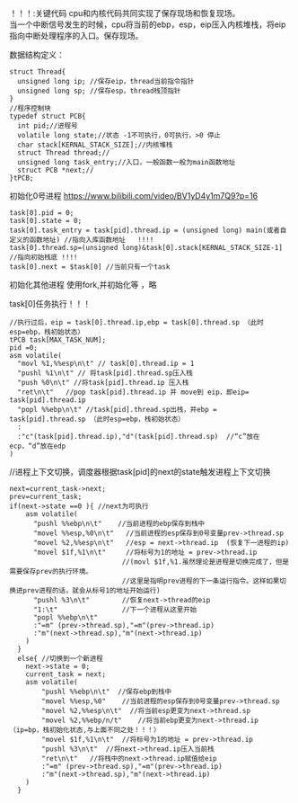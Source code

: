 ！！！:关键代码
cpu和内核代码共同实现了保存现场和恢复现场。  
当一个中断信号发生的时候，cpu将当前的ebp，esp，eip压入内核堆栈，将eip指向中断处理程序的入口。保存现场。  

数据结构定义：

    struct Thread{
      unsigned long ip; //保存eip，thread当前指令指针
      unsigned long sp; //保存esp，thread栈顶指针
    }
    //程序控制块
    typedef struct PCB{
      int pid;//进程号
      volatile long state;//状态 -1不可执行，0可执行，>0 停止
      char stack[KERNAL_STACK_SIZE];//内核堆栈
      struct Thread thread;//
      unsigned long task_entry;//入口，一般函数一般为main函数地址
      struct PCB *next;//
    }tPCB;
    
初始化0号进程  https://www.bilibili.com/video/BV1yD4y1m7Q9?p=16  

    task[0].pid = 0;
    task[0].state = 0;
    task[0].task_entry = task[pid].thread.ip = (unsigned long) main(或者自定义的函数地址) //指向入库函数地址   !!!!
    task[0].thread.sp=(unsigned long)&task[0].stack[KERNAL_STACK_SIZE-1]  //指向初始栈底 !!!!
    task[0].next = $task[0] //当前只有一个task
    
    
初始化其他进程  使用fork,并初始化等 ，略  
    
task[0]任务执行！！！  
    
    //执行过后，eip = task[0].thread.ip,ebp = task[0].thread.sp （此时esp=ebp，栈初始状态）
    tPCB task[MAX_TASK_NUM]; 
    pid =0;
    asm volatile(
      "movl %1,%%esp\n\t" // task[0].thread.ip = 1
      "pushl %1\n\t" // 将task[pid].thread.sp压入栈  
      "push %0\n\t" //将task[pid].thread.ip 压入栈  
      "ret\n\t"   //pop task[pid].thread.ip 并 move到 eip，即eip=  task[pid].thread.ip
      "popl %%ebp\n\t" //task[pid].thread.sp出栈，并ebp =  task[pid].thread.sp （此时esp=ebp，栈初始状态）
      :
      :"c"(task[pid].thread.ip),"d"(task[pid].thread.sp)  //“c”放在ecp，“d”放在edp
    ) 
    
    
//进程上下文切换，调度器根据task[pid]的next的state触发进程上下文切换  

    next=current_task->next;
    prev=current_task;
    if(next->state ==0 ){ //next为可执行
        asm volatile(
          "pushl %%ebp\n\t"    //当前进程的ebp保存到栈中
          "movel %%esp,%0\n\t"   //当前进程的esp保存到0号变量prev->thread.sp
          "movel %2,%%esp\n\t"   //esp = next->thread.ip  (恢复下一进程的ip)
          "movel $1f,%1\n\t"     //将标号为1的地址 = prev->thread.ip  
                                //(movl $1f,%1.虽然理论是进程是切换完成了，但是需要保存prev的执行环境。
                                //这里是指明prev进程的下一条运行指令。这样如果切换进prev进程的话，就会从标号1的地址开始运行)
          "pushl %3\n\t"        //恢复next->thread的eip
          "1:\t"                //下一个进程从这里开始
          "popl %%ebp\n\t"
          :"=m" (prev->thread.sp),"=m"(prev->thread.ip)  
          :"m"(next->thread.sp),"m"(next->thread.ip)
        )
      }
      else{ //切换到一个新进程  
        next->state = 0;
        current_task = next;
        asm volatile(
            "pushl %%ebp\n\t"  //保存ebp到栈中
            "movel %%esp,%0"    //当前进程的esp保存到0号变量prev->thread.sp
            "movel %2,%%esp\n\t"  //将当前esp更变为next->thread.sp
            "movel %2,%%ebp/n/t"    //将当前ebp更变为next->thread.ip （ip=bp，栈初始化状态,与上面不同之处！！！）
            "movel $1f,%1\n\t"  //将标号为1的地址 = prev->thread.ip
            "pushl %3\n\t"  //将next->thread.ip压入当前栈
            "ret\n\t"   //将栈中的next->thread.ip赋值给eip  
            :"=m" (prev->thread.sp),"=m"(prev->thread.ip)  
            :"m"(next->thread.sp),"m"(next->thread.ip)
        )
      }



